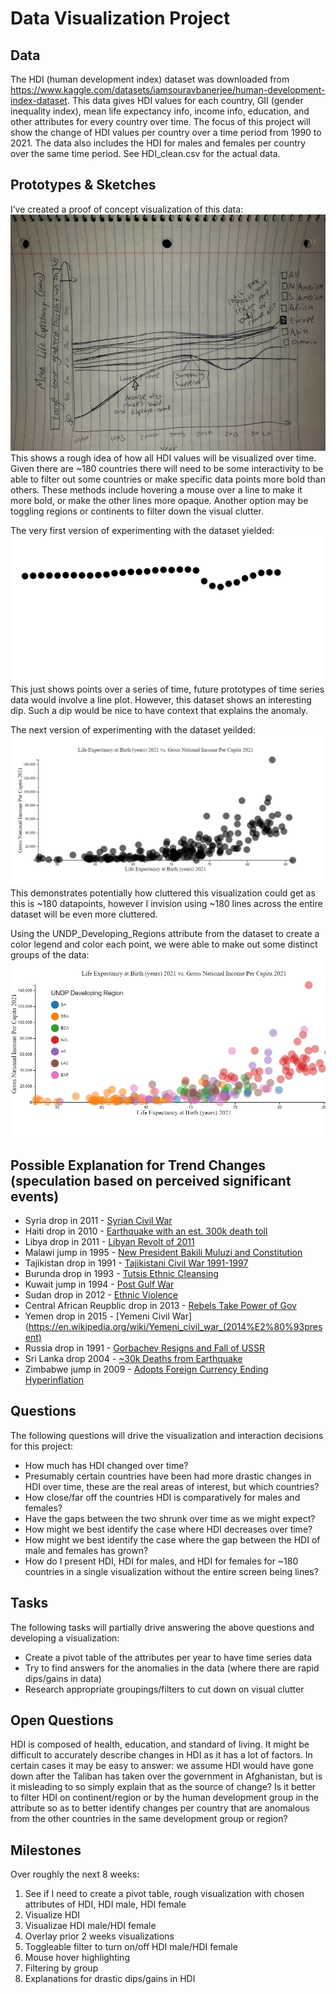 # Data Visualization Project

## Data

The HDI (human development index) dataset was downloaded from https://www.kaggle.com/datasets/iamsouravbanerjee/human-development-index-dataset. This data gives HDI values for each country, GII (gender inequality index), mean life expectancy info, income info, education, and other attributes for every country over time. The focus of this project will show the change of HDI values per country over a time period from 1990 to 2021. The data also includes the HDI for males and females per country over the same time period. See HDI_clean.csv for the actual data.

## Prototypes & Sketches

I’ve created a proof of concept visualization of this data:
![image](https://github.com/smcavey/dataviz-project-proposal/blob/master/samples/hdi_sketch_v2.jpeg)
This shows a rough idea of how all HDI values will be visualized over time. Given there are ~180 countries there will need to be some interactivity to be able to filter out some countries or make specific data points more bold than others. These methods include hovering a mouse over a line to make it more bold, or make the other lines more opaque. Another option may be toggling regions or continents to filter down the visual clutter.

The very first version of experimenting with the dataset yielded:
![image](https://github.com/smcavey/dataviz-project-proposal/blob/master/samples/mean_life_expectancy_syria.jpg)
This just shows points over a series of time, future prototypes of time series data would involve a line plot. However, this dataset shows an interesting dip. Such a dip would be nice to have context that explains the anomaly.

The next version of experimenting with the dataset yeilded:
![image](https://github.com/smcavey/dataviz-project-proposal/blob/master/samples/life_expec_vs_gni_all.jpg)
This demonstrates potentially how cluttered this visualization could get as this is ~180 datapoints, however I invision using ~180 lines across the entire dataset will be even more cluttered.

Using the UNDP_Developing_Regions attribute from the dataset to create a color legend and color each point, we were able to make out some distinct groups of the data:
![image](https://github.com/smcavey/dataviz-project-proposal/blob/master/samples/scatter-color.jpg)

## Possible Explanation for Trend Changes (speculation based on perceived significant events)
* Syria drop in 2011 - [Syrian Civil War](https://en.wikipedia.org/wiki/Syrian_civil_war)
* Haiti drop in 2010 - [Earthquake with an est. 300k death toll](https://www.britannica.com/event/2010-Haiti-earthquake)
* Libya drop in 2011 - [Libyan Revolt of 2011](https://www.britannica.com/event/Libya-Revolt-of-2011)
* Malawi jump in 1995 - [New President Bakili Muluzi and Constitution](http://pcwcr.princeton.edu/reports/malawi1995.html)
* Tajikistan drop in 1991 - [Tajikistani Civil War 1991-1997](https://en.wikipedia.org/wiki/Tajikistani_Civil_War)
* Burunda drop in 1993 - [Tutsis Ethnic Cleansing](https://en.wikipedia.org/wiki/1993_ethnic_violence_in_Burundi)
* Kuwait jump in 1994 - [Post Gulf War](https://en.wikipedia.org/wiki/Iraqi_invasion_of_Kuwait)
* Sudan drop in 2012 - [Ethnic Violence](https://en.wikipedia.org/wiki/2012_in_South_Sudan)
* Central African Reupblic drop in 2013 - [Rebels Take Power of Gov](https://www.worldvision.ca/stories/disaster-relief/central-african-republic-conflict-fast-facts#:~:text=Violence%20erupted%20in%20the%20Central,Bozize%20and%20forcibly%20seized%20power.)
* Yemen drop in 2015 - [Yemeni Civil War](https://en.wikipedia.org/wiki/Yemeni_civil_war_(2014%E2%80%93present)
* Russia drop in 1991 - [Gorbachev Resigns and Fall of USSR](https://en.wikipedia.org/wiki/Dissolution_of_the_Soviet_Union)
* Sri Lanka drop 2004 - [~30k Deaths from Earthquake](https://en.wikipedia.org/wiki/Effect_of_the_2004_Indian_Ocean_earthquake_on_Sri_Lanka)
* Zimbabwe jump in 2009 - [Adopts Foreign Currency Ending Hyperinflation](https://en.wikipedia.org/wiki/Hyperinflation_in_Zimbabwe#:~:text=In%202009%2C%20the%20government%20abandoned,foreign%20currencies%2C%20mostly%20US%20dollars.)

## Questions

The following questions will drive the visualization and interaction decisions for this project:

 * How much has HDI changed over time?
 * Presumably certain countries have been had more drastic changes in HDI over time, these are the real areas of interest, but which countries?
 * How close/far off the countries HDI is comparatively for males and females?
 * Have the gaps between the two shrunk over time as we might expect?
 * How might we best identify the case where HDI decreases over time?
 * How might we best identify the case where the gap between the HDI of male and females has grown?
 * How do I present HDI, HDI for males, and HDI for females for ~180 countries in a single visualization without the entire screen being lines?

## Tasks

The following tasks will partially drive answering the above questions and developing a visualization:

 * Create a pivot table of the attributes per year to have time series data
 * Try to find answers for the anomalies in the data (where there are rapid dips/gains in data)
 * Research appropriate groupings/filters to cut down on visual clutter

## Open Questions

HDI is composed of health, education, and standard of living. It might be difficult to accurately describe changes in HDI as it has a lot of factors. In certain cases it may be easy to answer: we assume HDI would have gone down after the Taliban has taken over the government in Afghanistan, but is it misleading to so simply explain that as the source of change? Is it better to filter HDI on continent/region or by the human development group in the attribute so as to better identify changes per country that are anomalous from the other countries in the same development group or region? 

## Milestones

Over roughly the next 8 weeks:
 1. See if I need to create a pivot table, rough visualization with chosen attributes of HDI, HDI male, HDI female
 2. Visualize HDI
 3. Visualizae HDI male/HDI female
 4. Overlay prior 2 weeks visualizations
 5. Toggleable filter to turn on/off HDI male/HDI female
 6. Mouse hover highlighting
 7. Filtering by group
 8. Explanations for drastic dips/gains in HDI
